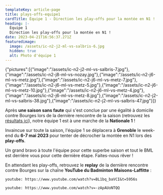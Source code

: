 ```yaml
---
templateKey: article-page
title: plays-offs-equipe1
cardTitle: Équipe 1 - Direction les play-offs pour la montée en N1 !
heading: |-
  Équipe 1
  Direction les play-offs pour la montée en N1 !
date: 2023-04-21T16:56:37.271Z
featuredimage:
  image: /assets/ic-n2-j2-ml-vs-salbris-6.jpg
  hidden: true
  alt: Photo d'équipe 1
---
```

<gallery>{"pictures":[{"image":"/assets/ic-n2-j2-ml-vs-salbris-7.jpg"},{"image":"/assets/ic-n2-j8-ml-vs-nozay.jpg"},{"image":"/assets/ic-n2-j6-ml-vs-metz.jpg"},{"image":"/assets/ic-n2-j6-ml-vs-metz-7.jpg"},{"image":"/assets/ic-n2-j6-ml-vs-metz-5.jpg"},{"image":"/assets/ic-n2-j6-ml-vs-metz-10.jpg"},{"image":"/assets/ic-n2-j6-ml-vs-metz-4.jpg"},{"image":"/assets/ic-n2-j6-ml-vs-metz-8.jpg"},{"image":"/assets/ic-n2-j2-ml-vs-salbris-38.jpg"},{"image":"/assets/ic-n2-j2-ml-vs-salbris-47.jpg"}]}</gallery>

Après **une saison sans faute** qui s'est conclue par une égalité à domicile contre Bourges lors de la dernière rencontre de la saison (retrouvez les [résultats ici](https://badml.com/results/2023-04-15-16-00-interclub-equipe-1/)), notre équipe 1 est à une marche de la **Nationale 1** !

Invaincue sur toute la saison, l'équipe 1 se déplacera à **Grenoble** le week-end du **6-7 mai 2023** pour tenter de décrocher la montée en N1 lors des **play-offs**.

Un grand bravo à toute l'équipe pour cette superbe saison et tout le BML est derrière vous pour cette dernière étape. Faites-nous rêver !

En attendant les play-offs, retrouvez le **replay** de la dernière rencontre contre Bourges sur la chaîne **YouTube du Badminton Maisons-Laffitte** :

`youtube: https://www.youtube.com/watch?v=BL1bq_baVCI&t=5956s`

`youtube: https://www.youtube.com/watch?v=-zApAUoNTQQ`